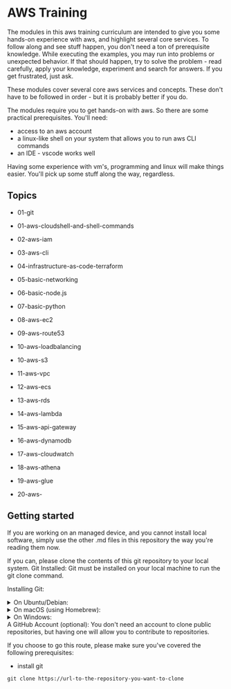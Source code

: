 # AWS Training

The modules in this aws training curriculum are intended to give you some hands-on experience with aws, and highlight several core services. To follow along and see stuff happen, you don't need a ton of prerequisite knowledge. While executing the examples, you may run into problems or unexpected behavior. If that should happen, try to solve the problem - read carefully, apply your knowledge, experiment and search for answers. If you get frustrated, just ask. 

These modules cover several core aws services and concepts. These don't have to be followed in order - but it is probably better if you do. 

The modules require you to get hands-on with aws. So there are some practical prerequisites. You'll need: 
- access to an aws account
- a linux-like shell on your system that allows you to run aws CLI commands
- an IDE - vscode works well

Having some experience with vm's, programming and linux will make things easier. You'll pick up some stuff along the way, regardless. 

## Topics

-  01-git



-  01-aws-cloudshell-and-shell-commands
-  02-aws-iam
-  03-aws-cli
-  04-infrastructure-as-code-terraform
-  05-basic-networking
-  06-basic-node.js
-  07-basic-python
-  08-aws-ec2
-  09-aws-route53
-  10-aws-loadbalancing
-  10-aws-s3
-  11-aws-vpc
-  12-aws-ecs
-  13-aws-rds
-  14-aws-lambda
-  15-aws-api-gateway
-  16-aws-dynamodb
-  17-aws-cloudwatch
-  18-aws-athena
-  19-aws-glue
-  20-aws-

## Getting started

If you are working on an managed device, and you cannot install local software, simply use the other .md files in this repository the way you're reading them now. 

If you can, please clone the contents of this git repository to your local system. 
Git Installed:
Git must be installed on your local machine to run the git clone command.

Installing Git:
<details>
<summary>On Ubuntu/Debian:</summary>
```shell
sudo apt update
sudo apt install git
```
</details>
<details>
<summary>On macOS (using Homebrew):</summary>
```shell
brew install git
```
</details>
<details>
<summary>On Windows:</summary>
Download and install Git from the official website: [Git for Windows](https://git-scm.com/download/win/)
</details>
A GitHub Account (optional):
You don't need an account to clone public repositories, but having one will allow you to contribute to repositories.



If you choose to go this route, please make sure you've covered the following prerequisites: 

- install git 
```shell
git clone https://url-to-the-repository-you-want-to-clone
```

